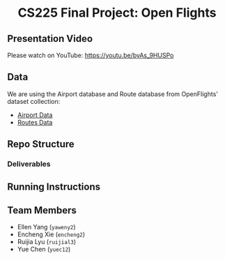 <h1 align="center">CS225 Final Project: Open Flights</h1>

## Presentation Video
Please watch on YouTube: https://youtu.be/bvAs_9HUSPo

## Data
We are using the Airport database and Route database from OpenFlights' dataset collection:
* [Airport Data](https://raw.githubusercontent.com/jpatokal/openflights/master/data/airports.dat)
* [Routes Data](https://raw.githubusercontent.com/jpatokal/openflights/master/data/routes.dat)

## Repo Structure
### Deliverables

## Running Instructions

## Team Members
* Ellen Yang (`yaweny2`)
* Encheng Xie (`encheng2`) 
* Ruijia Lyu (`ruijial3`)
* Yue Chen (`yuec12`)
